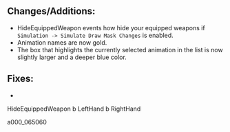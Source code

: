 ## **Changes/Additions**:
* HideEquippedWeapon events how hide your equipped weapons if `Simulation -> Simulate Draw Mask Changes` is enabled.
* Animation names are now gold.
* The box that highlights the currently selected animation in the list is now slightly larger and a deeper blue color.

## **Fixes**:
* 


HideEquippedWeapon
  b LeftHand
  b RightHand
  
  
  a000_065060